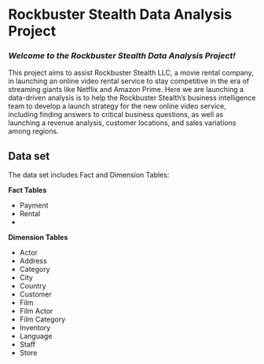 # Rockbuster Stealth Data Analysis Project

### *Welcome to the Rockbuster Stealth Data Analysis Project!* ###

This project aims to assist Rockbuster Stealth LLC, a movie rental company, in launching an online video rental service to stay competitive in the era of streaming giants like Netflix and Amazon Prime. 
Here we are launching a data-driven analysis is to help the Rockbuster Stealth’s business intelligence team to develop a launch strategy for the new online video service, including finding answers to critical business questions, as well as launching a revenue analysis, customer locations, and sales variations among regions.

## Data set
The data set includes Fact and Dimension Tables:

**Fact Tables**
- Payment
- Rental
- 
**Dimension Tables**
- Actor
- Address
- Category
- City
- Country
- Customer
- Film
- Film Actor
- Film Category
- Inventory
- Language
- Staff
- Store
